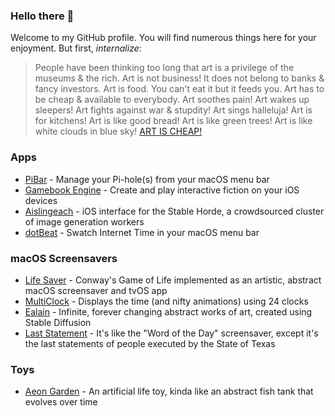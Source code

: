 ### Hello there 👋

Welcome to my GitHub profile. You will find numerous things here for your enjoyment. But first, *internalize*:

> People have been thinking too long that art is a privilege of the museums & the rich. Art is not business! It does not belong to banks & fancy investors. Art is food. You can't eat it but it feeds you. Art has to be cheap & available to everybody. Art soothes pain! Art wakes up sleepers! Art fights against war & stupdity! Art sings halleluja! Art is for kitchens! Art is like good bread! Art is like green trees! Art is like white clouds in blue sky! [ART IS CHEAP!](https://breadandpuppet.org/cheap-art/why-cheap-art-manifesto)

### Apps
* [PiBar](https://github.com/amiantos/pibar) - Manage your Pi-hole(s) from your macOS menu bar
* [Gamebook Engine](https://github.com/amiantos/gamebookengine) - Create and play interactive fiction on your iOS devices
* [Aislingeach](https://github.com/amiantos/aislingeach) - iOS interface for the Stable Horde, a crowdsourced cluster of image generation workers
* [dotBeat](https://github.com/amiantos/dotbeat) - Swatch Internet Time in your macOS menu bar

### macOS Screensavers
- [Life Saver](https://github.com/amiantos/lifesaver) - Conway's Game of Life implemented as an artistic, abstract macOS screensaver and tvOS app
- [MultiClock](https://github.com/amiantos/multiclock) - Displays the time (and nifty animations) using 24 clocks
- [Ealain](https://github.com/amiantos/ealain) - Infinite, forever changing abstract works of art, created using Stable Diffusion
- [Last Statement](https://github.com/amiantos/last-statement) - It's like the "Word of the Day" screensaver, except it's the last statements of people executed by the State of Texas

### Toys
* [Aeon Garden](https://github.com/amiantos/aeongarden) - An artificial life toy, kinda like an abstract fish tank that evolves over time
